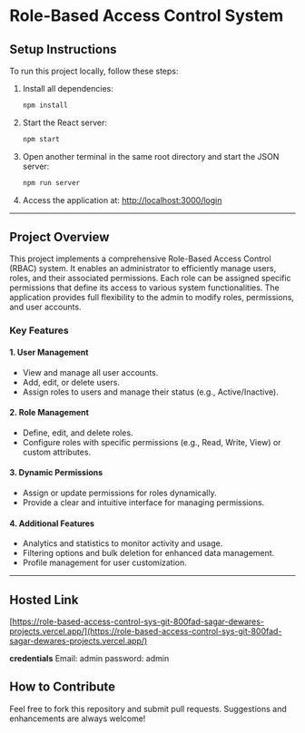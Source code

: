 # Role-Based Access Control System

## Setup Instructions

To run this project locally, follow these steps:

1. Install all dependencies:
   ```bash
   npm install
   ```
2. Start the React server:
   ```bash
   npm start
   ```
3. Open another terminal in the same root directory and start the JSON server:
   ```bash
   npm run server
   ```
4. Access the application at:
   [http://localhost:3000/login](http://localhost:3000/login)

---

## Project Overview

This project implements a comprehensive Role-Based Access Control (RBAC) system. It enables an administrator to efficiently manage users, roles, and their associated permissions. Each role can be assigned specific permissions that define its access to various system functionalities. The application provides full flexibility to the admin to modify roles, permissions, and user accounts.

### Key Features

#### 1. **User Management**
   - View and manage all user accounts.
   - Add, edit, or delete users.
   - Assign roles to users and manage their status (e.g., Active/Inactive).

#### 2. **Role Management**
   - Define, edit, and delete roles.
   - Configure roles with specific permissions (e.g., Read, Write, View) or custom attributes.

#### 3. **Dynamic Permissions**
   - Assign or update permissions for roles dynamically.
   - Provide a clear and intuitive interface for managing permissions.

#### 4. **Additional Features**
   - Analytics and statistics to monitor activity and usage.
   - Filtering options and bulk deletion for enhanced data management.
   - Profile management for user customization.

---

## Hosted Link
   [https://role-based-access-control-sys-git-800fad-sagar-dewares-projects.vercel.app/](https://role-based-access-control-sys-git-800fad-sagar-dewares-projects.vercel.app/)

   **credentials**
   Email: admin
   password: admin

## How to Contribute

Feel free to fork this repository and submit pull requests. Suggestions and enhancements are always welcome!
